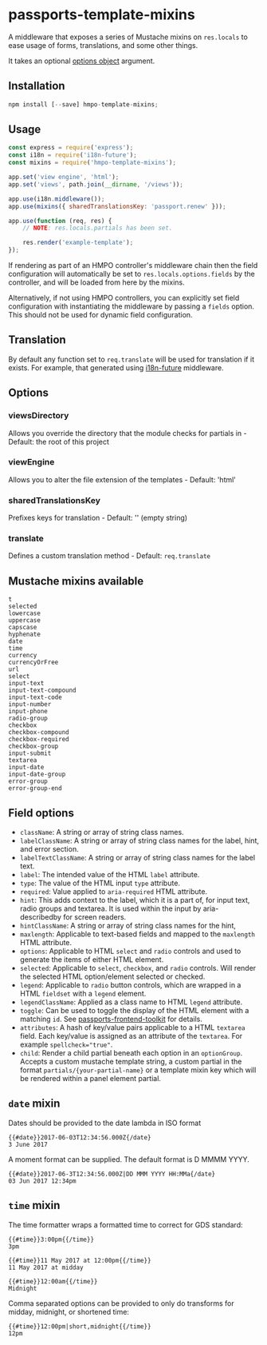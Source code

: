 # passports-template-mixins
A middleware that exposes a series of Mustache mixins on `res.locals` to ease usage of forms, translations, and some other things.

It takes an optional [options object](#options) argument.

## Installation

```javascript
npm install [--save] hmpo-template-mixins;
```

## Usage

```javascript
const express = require('express');
const i18n = require('i18n-future');
const mixins = require('hmpo-template-mixins');

app.set('view engine', 'html');
app.set('views', path.join(__dirname, '/views'));

app.use(i18n.middleware());
app.use(mixins({ sharedTranslationsKey: 'passport.renew' }));

app.use(function (req, res) {
    // NOTE: res.locals.partials has been set.

    res.render('example-template');
});
```

If rendering as part of an HMPO controller's middleware chain then the field configuration will automatically be set to `res.locals.options.fields` by the controller, and will be loaded from here by the mixins.

Alternatively, if not using HMPO controllers, you can explicitly set field configuration with instantiating the middleware by passing a `fields` option. This should not be used for dynamic field configuration.

## Translation

By default any function set to `req.translate` will be used for translation if it exists. For example, that generated using [i18n-future](https://npmjs.com/package/i18n-future) middleware.

## Options

### viewsDirectory

Allows you override the directory that the module checks for partials in - Default: the root of this project

### viewEngine

Allows you to alter the file extension of the templates - Default: 'html'

### sharedTranslationsKey

Prefixes keys for translation - Default: '' (empty string)

### translate

Defines a custom translation method - Default: `req.translate`

## Mustache mixins available

```
t
selected
lowercase
uppercase
capscase
hyphenate
date
time
currency
currencyOrFree
url
select
input-text
input-text-compound
input-text-code
input-number
input-phone
radio-group
checkbox
checkbox-compound
checkbox-required
checkbox-group
input-submit
textarea
input-date
input-date-group
error-group
error-group-end
```

## Field options

- `className`: A string or array of string class names.
- `labelClassName`: A string or array of string class names for the label, hint, and error section.
- `labelTextClassName`: A string or array of string class names for the label text.
- `label`: The intended value of the HTML `label` attribute.
- `type`: The value of the HTML input `type` attribute.
- `required`: Value applied to `aria-required` HTML attribute.
- `hint`: This adds context to the label, which it is a part of, for input text, radio groups and textarea. It is used within the input by aria-describedby for screen readers.
- `hintClassName`: A string or array of string class names for the hint,
- `maxlength`: Applicable to text-based fields and mapped to the `maxlength` HTML attribute.
- `options`: Applicable to HTML `select` and `radio` controls and used to generate the items of either HTML element.
- `selected`: Applicable to `select`, `checkbox`, and `radio` controls. Will render the selected HTML option/element selected or checked.
- `legend`: Applicable to `radio` button controls, which are wrapped in a HTML `fieldset` with a `legend` element.
- `legendClassName`: Applied as a class name to HTML `legend` attribute.
- `toggle`: Can be used to toggle the display of the HTML element with a matching `id`. See [passports-frontend-toolkit](https://github.com/UKHomeOffice/passports-frontend-toolkit/blob/master/assets/javascript/progressive-reveal.js) for details.
- `attributes`: A hash of key/value pairs applicable to a HTML `textarea` field. Each key/value is assigned as an attribute of the `textarea`. For example `spellcheck="true"`.
- `child`: Render a child partial beneath each option in an `optionGroup`. Accepts a custom mustache template string, a custom partial in the format `partials/{your-partial-name}` or a template mixin key which will be rendered within a panel element partial.

## `date` mixin

Dates should be provided to the date lambda in ISO format
```
{{#date}}2017-06-03T12:34:56.000Z{/date}
3 June 2017
```

A moment format can be supplied. The default format is D MMMM YYYY.
```
{{#date}}2017-06-3T12:34:56.000Z|DD MMM YYYY HH:MMa{/date}
03 Jun 2017 12:34pm
```

## `time` mixin

The time formatter wraps a formatted time to correct for GDS standard:
```
{{#time}}3:00pm{{/time}}
3pm

{{#time}}11 May 2017 at 12:00pm{{/time}}
11 May 2017 at midday

{{#time}}12:00am{{/time}}
Midnight
```

Comma separated options can be provided to only do transforms for midday, midnight, or shortened time:
```
{{#time}}12:00pm|short,midnight{{/time}}
12pm
```

